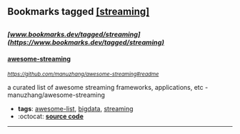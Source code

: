## Bookmarks tagged [[streaming]](https://www.bookmarks.dev?q=[streaming])

_<sup><sup>[www.bookmarks.dev/tagged/streaming](https://www.bookmarks.dev/tagged/streaming)</sup></sup>_
---
#### [awesome-streaming](https://github.com/manuzhang/awesome-streaming#readme)
_<sup>https://github.com/manuzhang/awesome-streaming#readme</sup>_

a curated list of awesome streaming frameworks, applications, etc - manuzhang/awesome-streaming
* **tags**: [awesome-list](../tagged/awesome-list.md), [bigdata](../tagged/bigdata.md), [streaming](../tagged/streaming.md)
* :octocat: **[source code](https://github.com/manuzhang/awesome-streaming#readme)**
---
